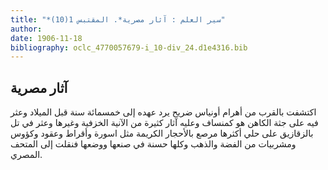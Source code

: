```yaml
---
title: "*سير العلم : آثار مصرية*. المقتبس 1(10)"
author: 
date: 1906-11-18
bibliography: oclc_4770057679-i_10-div_24.d1e4316.bib
---
```




##  آثار مصرية 


 اكتشفت بالقرب من أهرام أونياس ضريح يرد عهده إلى  خمسمائة  سنة قبل الميلاد وعثر فيه على جثة الكاهن هو كمنساف وعليه آثار كثيرة من الآنية الخزفية وغيرها وعثر في تل بالزقازيق على حلي أكثرها مرصع بالأحجار الكريمة مثل اسورة وأقراط وعقود وكؤوس ومشربيات من الفضة والذهب وكلها حسنة في صنعها ووضعها فنقلت إلى المتحف المصري. 

